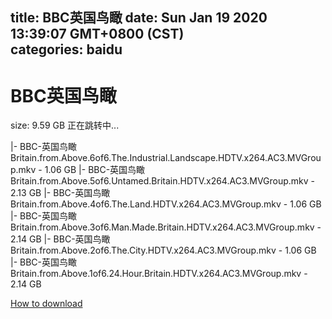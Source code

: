 
title: BBC英国鸟瞰
date: Sun Jan 19 2020 13:39:07 GMT+0800 (CST)    
categories: baidu
---

# BBC英国鸟瞰
size: 9.59 GB
 正在跳转中...
 
|- BBC-英国鸟瞰Britain.from.Above.6of6.The.Industrial.Landscape.HDTV.x264.AC3.MVGroup.mkv - 1.06 GB
|- BBC-英国鸟瞰Britain.from.Above.5of6.Untamed.Britain.HDTV.x264.AC3.MVGroup.mkv - 2.13 GB
|- BBC-英国鸟瞰Britain.from.Above.4of6.The.Land.HDTV.x264.AC3.MVGroup.mkv - 1.06 GB
|- BBC-英国鸟瞰Britain.from.Above.3of6.Man.Made.Britain.HDTV.x264.AC3.MVGroup.mkv - 2.14 GB
|- BBC-英国鸟瞰Britain.from.Above.2of6.The.City.HDTV.x264.AC3.MVGroup.mkv - 1.06 GB
|- BBC-英国鸟瞰Britain.from.Above.1of6.24.Hour.Britain.HDTV.x264.AC3.MVGroup.mkv - 2.14 GB

[How to download](https://bpcam.bemobtrk.com/go/2ceec3aa-1ca2-46d6-b9ff-aaa5c184517c?jno=1789)